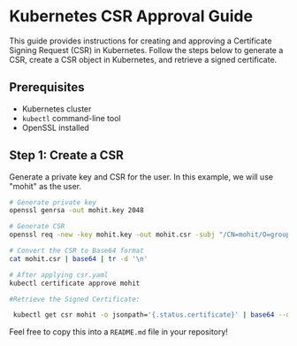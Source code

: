 # Kubernetes CSR Approval Guide

This guide provides instructions for creating and approving a Certificate Signing Request (CSR) in Kubernetes. Follow the steps below to generate a CSR, create a CSR object in Kubernetes, and retrieve a signed certificate.

## Prerequisites

- Kubernetes cluster
- `kubectl` command-line tool
- OpenSSL installed

## Step 1: Create a CSR

Generate a private key and CSR for the user. In this example, we will use "mohit" as the user.

```sh
# Generate private key
openssl genrsa -out mohit.key 2048

# Generate CSR
openssl req -new -key mohit.key -out mohit.csr -subj "/CN=mohit/O=group1"

# Convert the CSR to Base64 format
cat mohit.csr | base64 | tr -d '\n'

# After applying csr.yaml
kubectl certificate approve mohit

#Retrieve the Signed Certificate:

 kubectl get csr mohit -o jsonpath='{.status.certificate}' | base64 --decode > mohit.crt
```

Feel free to copy this into a `README.md` file in your repository!
